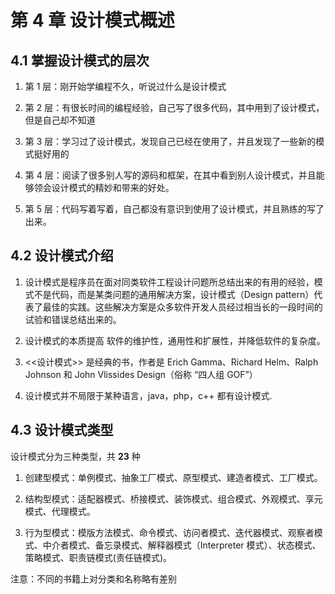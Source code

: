 # 第 4 章 设计模式概述

## 4.1       掌握设计模式的层次

1)    第 1 层：刚开始学编程不久，听说过什么是设计模式

2)    第 2 层：有很长时间的编程经验，自己写了很多代码，其中用到了设计模式，但是自己却不知道

3)    第 3 层：学习过了设计模式，发现自己已经在使用了，并且发现了一些新的模式挺好用的

4)    第 4 层：阅读了很多别人写的源码和框架，在其中看到别人设计模式，并且能够领会设计模式的精妙和带来的好处。

5)    第 5 层：代码写着写着，自己都没有意识到使用了设计模式，并且熟练的写了出来。

## 4.2       设计模式介绍

1) 设计模式是程序员在面对同类软件工程设计问题所总结出来的有用的经验，模式不是代码，而是某类问题的通用解决方案，设计模式（Design pattern）代表了最佳的实践。这些解决方案是众多软件开发人员经过相当长的一段时间的试验和错误总结出来的。

2) 设计模式的本质提高 软件的维护性，通用性和扩展性，并降低软件的复杂度。

3) <<设计模式>> 是经典的书，作者是 Erich Gamma、Richard Helm、Ralph Johnson 和 John Vlissides Design（俗称 “四人组 GOF”）

4) 设计模式并不局限于某种语言，java，php，c++ 都有设计模式.

## 4.3       设计模式类型

设计模式分为三种类型，共 **23** 种

1)    创建型模式：单例模式、抽象工厂模式、原型模式、建造者模式、工厂模式。

2)    结构型模式：适配器模式、桥接模式、装饰模式、组合模式、外观模式、享元模式、代理模式。

3)    行为型模式：模版方法模式、命令模式、访问者模式、迭代器模式、观察者模式、中介者模式、备忘录模式、解释器模式（Interpreter 模式）、状态模式、策略模式、职责链模式(责任链模式)。

注意：不同的书籍上对分类和名称略有差别
